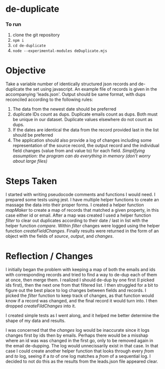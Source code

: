 # de-duplicate

### To run

1. clone the git repository
1. ``npm i``
1. ``cd de-duplicate``
1. ``node --experimental-modules deDuplicate.mjs``

Objective
===

Take a variable number of identically structured json records and de-duplicate the set using javascript.
An example file of records is given in the accompanying 'leads.json'. Output should be same format, with dups reconciled according to the following rules:

1. The data from the newest date should be preferred
1. duplicate IDs count as dups. Duplicate emails count as dups. Both must be unique in our dataset. Duplicate values elsewhere do not count as dups.
1. If the dates are identical the data from the record provided last in the list should be preferred
1. The application should also provide a log of changes including some representation of the source record, the output record and the individual field changes (value from and value to) for each field.
*Simplifying assumption: the program can do everything in memory (don't worry about large files)*

Steps Taken
===

I started with writing pseudocode comments and functions I would need. I prepared some tests using jest. I have multiple helper functions to create an massage the data into their proper forms. I created a helper function *mapMaker* to create a map of records that matched a given property, in this case either id or email. After a map was created I used a helper function *filter* to clear out duplicates according to their date / last in list with the helper function *compare*. Within *filter* changes were logged using the helper function *createFieldChanges*. Finally results were returned in the form of an object with the fields of *source*, *output*, and *changes*.

Reflection / Changes
===

I initially began the problem with keeping a map of both the emails and ids with corresponding records and tried to find a way to de-dup each of them at once, then merge them. I realized I should de-dup by one first (I picked ids first), then the next one from that filtered list. I then struggled for a bit to figure out the best place to log changes between fields and records. I picked the *filter* function to keep track of changes, as that function would know if a record was changed, and the final record it would turn into. I then dropped *createFildChanges* into it.

I created simple tests as I went along, and it helped me better determine the shape of my data and results.

I was concerned that the *changes* log would be inaccurate since it logs changes first by ids then by emails. Perhaps there would be a misshap where an id was was changed in the first go, only to be removed again in the email de-dupping. The log would unnecissarily exist in that case. In that case I could create another helper function that looks through every *from* and *to* log, seeing if a *to* of one log matches a *from* of a sequential log. I decided to not do this as the results from the leads.json file appeared clear.

